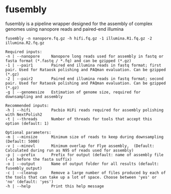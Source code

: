 # fusembly
fusembly is a pipeline wrapper designed for the assembly of complex genomes using nanopore reads and paired-end illumina




 
	fusembly -n nanopore.fq.gz -h hifi.fq.gz -1 illumina.R1.fq.gz -2 illumina.R2.fq.gz
	
	Required inputs:
	-n | --nanopore     Nanopore long reads used for assembly in fastq or fasta format (*.fastq / *.fq) and can be gzipped (*.gz)
	-1 | --pair1        Paired end illumina reads in fastq format; first pair. Used for Rataosk polishing and PAQman evaluation. Can be gzipped (*.gz)
	-2 | --pair2        Paired end illumina reads in fastq format; second pair. Used for Rataosk polishing and PAQman evaluation. Can be gzipped (*.gz)	
	-g | --genomesize	Estimation of genome size, required for downsampling and assembly

	Recommended inputs:
	-h | --hifi         Pacbio HiFi reads required for assembly polishing with NextPolish2
	-t | --threads      Number of threads for tools that accept this option (default: 1)
	
	Optional parameters:
	-m | --minsize		Minimum size of reads to keep during downsampling (Default: 5000)
	-v | --minovl       Minimum overlap for Flye assembly,  (Default: Calculated during run as N95 of reads used for assembly)
	-p | --prefix       Prefix for output (default: name of assembly file (-a) before the fasta suffix)
	-o | --output       Name of output folder for all results (default: fusembly_output)
	-c | --cleanup      Remove a large number of files produced by each of the tools that can take up a lot of space. Choose between 'yes' or 'no' (default: 'yes')
	-h | --help         Print this help message
